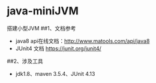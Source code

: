 # java-miniJVM
搭建小型JVM
##1、文档参考
- java8 api在线文档：http://www.matools.com/api/java8
- JUnit4 文档 https://junit.org/junit4/

##2、涉及工具
- jdk1.8、maven 3.5.4、JUnit 4.13